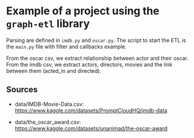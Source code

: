 # Example of a project using the `graph-etl` library

Parsing are defined in `imdb.py` and `oscar.py`.
The script to start the ETL is the `main.py` file with filter and callbacks example.

From the oscar csv, we extract relationship between actor and their oscar.
From the imdb csv, we extract actors, directors, movies and the link between them (acted_in and directed).

## Sources

- data/IMDB-Movie-Data.csv: <https://www.kaggle.com/datasets/PromptCloudHQ/imdb-data>

- data/the_oscar_award.csv: <https://www.kaggle.com/datasets/unanimad/the-oscar-award>
